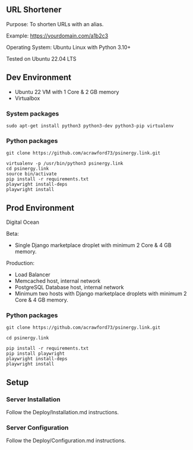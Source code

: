 ## URL Shortener

Purpose: To shorten URLs with an alias.

Example: https://yourdomain.com/a1b2c3

Operating System: Ubuntu Linux with Python 3.10+

Tested on Ubuntu 22.04 LTS

## Dev Environment

- Ubuntu 22 VM with 1 Core & 2 GB memory
- Virtualbox

### System packages

```code
sudo apt-get install python3 python3-dev python3-pip virtualenv
```

### Python packages

```code
git clone https://github.com/acrawford73/psinergy.link.git

virtualenv -p /usr/bin/python3 psinergy.link
cd psinergy.link
source bin/activate
pip install -r requirements.txt
playwright install-deps
playwright install
```

## Prod Environment

Digital Ocean

Beta:

- Single Django marketplace droplet with minimum 2 Core & 4 GB memory.

Production:

- Load Balancer
- Memcached host, internal network
- PostgreSQL Database host, internal network
- Minimum two hosts with Django marketplace droplets with minimum 2 Core & 4 GB memory.

### Python packages

```code
git clone https://github.com/acrawford73/psinergy.link.git

cd psinergy.link

pip install -r requirements.txt
pip install playwright
playwright install-deps
playwright install
```

## Setup

### Server Installation

Follow the Deploy/Installation.md instructions.

### Server Configuration

Follow the Deploy/Configuration.md instructions.
